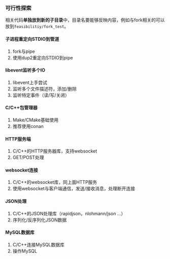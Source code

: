 
### 可行性探索

相关代码**单独放到新的子目录**中，目录名要能够反映内容，例如与fork相关的可以放到`feasibilitiy/fork_test`。

#### 子进程重定向STDIO到管道

1. fork与pipe
2. 使用dup2重定向STDIO到pipe

#### libevent监听多个IO

1. libevent上手尝试
2. 监听多个文件描述符，添加/删除
3. 监听特定事件（读/写/关闭）

#### C/C++包管理器

1. Make/CMake基础使用
2. 推荐使用conan

#### HTTP服务端

1. C/C++的HTTP服务器库，支持websocket
2. GET/POST处理

#### websocket连接

1. C/C++的websocket库，同上面HTTP服务
2. 使用websocket与客户端通信，发送/接收消息，处理断开连接

#### JSON处理

1. C/C++的JSON处理库（rapidjson，nlohmann/json ...）
2. 序列化/反序列化JSON数据

#### MySQL数据库

1. C/C++连接MySQL数据库
2. 操作MySQL